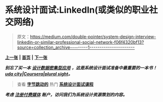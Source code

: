 # 系统设计面试:LinkedIn(或类似的职业社交网络)

> 原文：<https://medium.com/double-pointer/system-design-interview-linkedin-or-similar-professional-social-network-f06f4320bf13?source=collection_archive---------1----------------------->

[**上一张**](https://bit.ly/3txR9tp) **|** [**首页**](https://bit.ly/3tVGgRY) **|** [**下一张**](https://bit.ly/3hlHUXc)

***别忘了买一本*** [***设计数据密集型应用***](https://amzn.to/3HWOSPm) ***，这是系统设计面试准备中最重要的一本书！***[***uda city***](https://bit.ly/3JIpvl4)***|***[***Coursera***](https://imp.i384100.net/zaYBB0)***|***[***plural sight***](https://pluralsight.pxf.io/Ao7GGK)***。***

> 查看 [**字节跳动的**](https://bytebytego.com?fpr=datajek34) 热门 [**系统设计面试课程**](https://bytebytego.com?fpr=datajek34)

***考虑*** [***注册付费媒体***](https://bit.ly/3LNjPXB) ***账户，访问我们为系统设计资源策划的内容。***